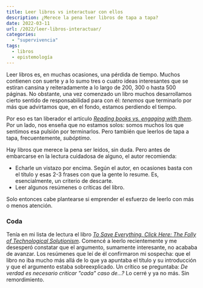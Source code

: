 ```yaml
---
title: Leer libros vs interactuar con ellos
description: ¿Merece la pena leer libros de tapa a tapa?
date: 2022-03-11
url: /2022/leer-libros-interactuar/
categories:
  - "supervivencia"
tags:
  - libros
  - epistemología
---
```


Leer libros es, en muchas ocasiones, una pérdida de tiempo. Muchos contienen con suerte y a lo sumo tres o cuatro ideas interesantes que se estiran cansina y reiteradamente a lo largo de 200, 300 o hasta 500 páginas. No obstante, una vez comenzado un libro muchos desarrollamos cierto sentido de responsabilidad para con él: _tenemos_ que terminarlo por más que advirtamos que, en el fondo, estamos perdiendo el tiempo.

Por eso es tan liberador el artículo [_Reading books vs. engaging with them_](https://www.cold-takes.com/reading-books-vs-engaging-with-them/).
Por un lado, nos enseña que no estamos solos: somos muchos los que sentimos esa pulsión por terminarlos. Pero también que leerlos de tapa a tapa, frecuentemente, _subóptimo_.

Hay libros que merece la pena ser leídos, sin duda. Pero antes de embarcarse en la lectura cuidadosa de alguno, el autor recomienda:

* Echarle un vistazo por encima. Según el autor, en ocasiones basta con el título y esas 2-3 frases con que la gente lo resume. Es, esencialmente, un criterio de descarte.
* Leer algunos resúmenes o críticas del libro.

Solo entonces cabe plantearse si emprender el esfuerzo de leerlo con más o menos atención.

### Coda

Tenía en mi lista de lectura el libro [_To Save Everything, Click Here: The Folly of Technological Solutionism_](https://www.goodreads.com/book/show/13587160-to-save-everything-click-here). Comencé a leerlo recientemente y me desesperó constatar que el argumento, sumamente interesante, no acababa de avanzar. Los resúmenes que leí de él confirmaron mi sospecha: que el libro no iba mucho más allá de lo que ya apuntaba el título y su introducción y que el argumento estaba sobreexplicado. Un crítico se preguntaba: _De verdad es necesario criticar "cada" caso de...?_ Lo cerré y ya no más. Sin remordimiento.


